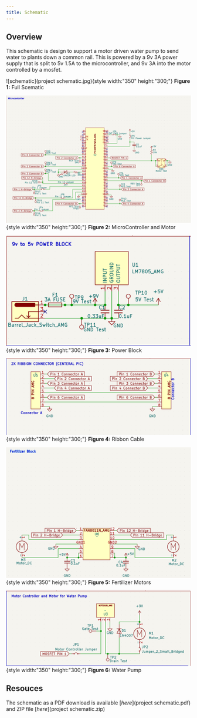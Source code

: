 ```yaml
---
title: Schematic
---
```


## Overview

This schematic is design to support a motor driven water pump to send water to plants down a common rail. This is powered by a 9v 3A power supply that is split to 5v 1.5A to the microcontroller, and 9v 3A into the motor controlled by a mosfet.


![schematic](project schematic.jpg){style width:"350" height:"300;"}
**Figure 1:** Full Scematic

![schematic](Microcontrollerv2.png){style width:"350" height:"300;"}
**Figure 2:** MicroController and Motor 

![schematic](9v-5vPowerBlock.png){style width:"350" height:"300;"}
**Figure 3:** Power Block 

![schematic](2xRibbionConnector.png){style width:"350" height:"300;"}
**Figure 4:** Ribbon Cable

![schematic](FertilizerBlock.png){style width:"350" height:"300;"}
**Figure 5:** Fertilizer Motors

![schematic](MotorControllerAndWaterPump.png){style width:"350" height:"300;"}
**Figure 6:** Water Pump

## Resouces

The schematic as a PDF download is available [*here*](project schematic.pdf) and ZIP file [*here*](project schematic.zip)